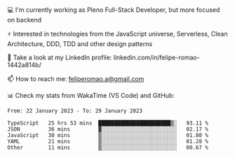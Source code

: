 💻 I'm currently working as Pleno Full-Stack Developer, but more focused on backend

⚡ Interested in technologies from the JavaScript universe, Serverless, Clean Architecture, DDD, TDD and other design patterns

👥 Take a look at my LinkedIn profile: linkedin.com/in/felipe-romao-1442a814b/

📫 How to reach me: feliperomao.a@gmail.com

📊 Check my stats from WakaTime (VS Code) and GitHub:

<!--START_SECTION:waka-->

```text
From: 22 January 2023 - To: 29 January 2023

TypeScript   25 hrs 53 mins  ███████████████████████▒░   93.11 %
JSON         36 mins         ▓░░░░░░░░░░░░░░░░░░░░░░░░   02.17 %
JavaScript   30 mins         ▒░░░░░░░░░░░░░░░░░░░░░░░░   01.80 %
YAML         21 mins         ▒░░░░░░░░░░░░░░░░░░░░░░░░   01.28 %
Other        11 mins         ▒░░░░░░░░░░░░░░░░░░░░░░░░   00.67 %
```

<!--END_SECTION:waka-->
